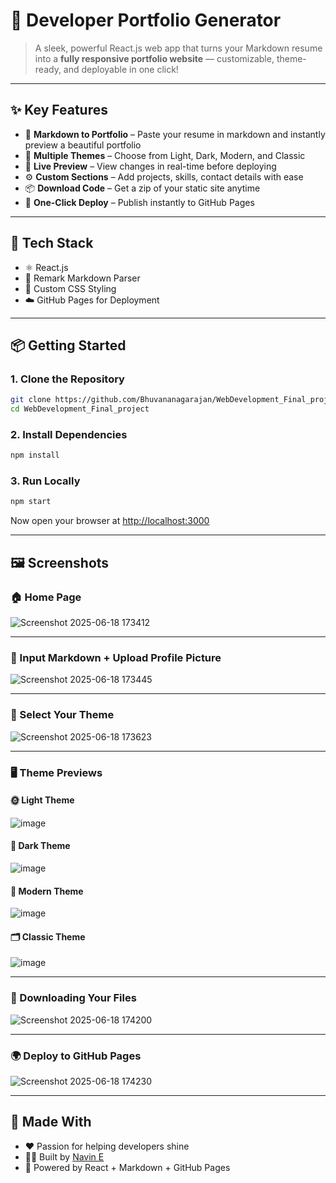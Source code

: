 
# 🚀 Developer Portfolio Generator

> A sleek, powerful React.js web app that turns your Markdown resume into a **fully responsive portfolio website** — customizable, theme-ready, and deployable in one click!

---

## ✨ Key Features

- 📝 **Markdown to Portfolio** – Paste your resume in markdown and instantly preview a beautiful portfolio  
- 🎨 **Multiple Themes** – Choose from Light, Dark, Modern, and Classic  
- 👀 **Live Preview** – View changes in real-time before deploying  
- ⚙️ **Custom Sections** – Add projects, skills, contact details with ease  
- 📦 **Download Code** – Get a zip of your static site anytime  
- 🚀 **One-Click Deploy** – Publish instantly to GitHub Pages  

---

## 🔧 Tech Stack

- ⚛️ React.js  
- 🧠 Remark Markdown Parser  
- 🎨 Custom CSS Styling  
- ☁️ GitHub Pages for Deployment  

---

## 📦 Getting Started

### 1. Clone the Repository

```bash
git clone https://github.com/Bhuvananagarajan/WebDevelopment_Final_project.git
cd WebDevelopment_Final_project
````

### 2. Install Dependencies

```bash
npm install
```

### 3. Run Locally

```bash
npm start
```

Now open your browser at [http://localhost:3000](http://localhost:3000)

---

## 🖼️ Screenshots

### 🏠 Home Page
![Screenshot 2025-06-18 173412](https://github.com/user-attachments/assets/8d5ca1c6-9bb2-4191-a68b-30533903ef10)



---

### 📝 Input Markdown + Upload Profile Picture
![Screenshot 2025-06-18 173445](https://github.com/user-attachments/assets/42646398-db97-41d1-886c-8f8ddf0fc15c)


---

### 🎨 Select Your Theme
![Screenshot 2025-06-18 173623](https://github.com/user-attachments/assets/1d7f4bee-07d9-4ea1-9e99-1e0faea9ec2d)


---

### 🖥️ Theme Previews

#### 🌞 Light Theme
![image](https://github.com/user-attachments/assets/d9537609-56ae-4eda-8de2-06e25015ae2d)

#### 🌙 Dark Theme
![image](https://github.com/user-attachments/assets/f36adb4f-ac72-4267-b453-0f54255cb463)

#### 🧼 Modern Theme
![image](https://github.com/user-attachments/assets/dfdf8002-ae8d-4ac7-8671-39c44fc3ee6f)

#### 🗂️ Classic Theme
![image](https://github.com/user-attachments/assets/3bad675f-17a4-4312-8c34-6d540320f688)

---

### 💾 Downloading Your Files

![Screenshot 2025-06-18 174200](https://github.com/user-attachments/assets/2d994ed6-3e07-4720-8d9b-81bb76d2e470)

---
### 🌍 Deploy to GitHub Pages
![Screenshot 2025-06-18 174230](https://github.com/user-attachments/assets/1e267688-c744-4b71-83cd-2b63130f14f0)

---

## 🙌 Made With

* ❤️ Passion for helping developers shine
* 👩‍💻 Built by [Navin E](https://github.com/Bhuvananagarajan)
* 🌟 Powered by React + Markdown + GitHub Pages

